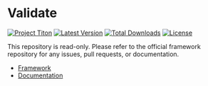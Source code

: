 # Validate #
[![Project Titon](https://img.shields.io/badge/project-titon-82667d.svg?style=flat)](http://titon.io)
[![Latest Version](https://img.shields.io/packagist/v/titon/validate.svg?style=flat)](https://packagist.org/packages/titon/validate)
[![Total Downloads](https://img.shields.io/packagist/dm/titon/validate.svg?style=flat)](https://packagist.org/packages/titon/validate)
[![License](https://img.shields.io/packagist/l/titon/validate.svg?style=flat)](https://github.com/titon/validate/blob/master/license.md)

This repository is read-only. Please refer to the official framework repository for any issues, pull requests, or documentation.

* [Framework](https://github.com/titon/framework)
* [Documentation](https://github.com/titon/framework/blob/master/docs/en/packages/validate/index.md)
